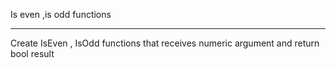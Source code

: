 Is even ,is odd functions
<hr/>
Create IsEven , IsOdd functions that receives numeric argument and return bool result